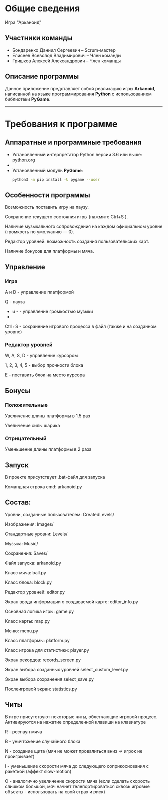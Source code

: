   # Общие сведения
Игра "Арканоид"

##  Участники команды
- Бондаренко Даниил Сергеевич – Scrum-мастер
- Елисеев Всеволод Владимирович – Член команды 
- Гришков Алексей Александрович – Член команды
##  Описание программы  
Данное приложение представляет собой реализацию игры **Arkanoid**, написанной на языке программирования **Python** с использованием библиотеки **PyGame**.

---

#  Требования к программе

##  Аппаратные и программные требования

- Установленный интерпретатор Python версии 3.6 или выше: [python.org](https://www.python.org/ )
- 
- Установленный модуль **PyGame**:  
  ```bash
  python3 -m pip install -U pygame --user

## Особенности программы
Возможность поставить игру на паузу.

Сохранение текущего состояния игры (нажмите Ctrl+S ).

Наличие музыкального сопровождения на каждом официальном уровне (громкость по умолчанию — 0).

Редактор уровней: возможность создания пользовательских карт.

Наличие бонусов для платформы и мяча.

## Управление
### Игра
A и D - управление платформой

Q - пауза

+ и - - управление громкостью музыки
+ 
Ctrl+S - сохранение игрового процесса в файл (также и на созданном уровне)

### Редактор уровней
W, A, S, D - управление курсором

1, 2, 3, 4, 5 - выбор прочности блока

E - поставить блок на место курсора

## Бонусы
### Положительные

Увеличение длины платформы в 1.5 раз

Увеличение силы шарика

### Отрицательный
Уменьшение длины платформы в 2 раза

## Запуск

В проекте присутствует .bat-файл для запуска


Командная строка cmd: arkanoid.py

## Состав:
Уровни, созданные пользователем: CreatedLevels/

Изображения: Images/

Стандартные уровни: Levels/

Музыка: Music/

Сохранения: Saves/

Файл запуска: arkanoid.py

Класс мяча: ball.py

Класс блока: block.py

Редактор уровней: editor.py

Экран ввода информации о создаваемой карте: editor_info.py

Основная логика игры: game.py

Класс карты: map.py

Меню: menu.py

Класс платформы: platform.py

Класс игрока для статистики: player.py

Экран рекордов: records_screen.py

Экран выбора созданных уровней select_custom_level.py

Экран выбора сохранения select_save.py

Послеигровой экран: statistics.py


## Читы
В игре присутствуют некоторые читы, облегчающие игровой процесс. Активируются на нажатие определенной клавиши на клавиатуре


R - респаун мяча

B - уничтожение случайного блока

N - создание щита (мяч не может провалиться вниз => игрок не проигрывает)

I - уменьшение скорости мяча до следующего соприкоснования с ракеткой (эффект slow-motion)

O - аналогично увеличение скорости мяча (если сделать скорость слишком большой, мяч начнет телепортироваться сквозь игровые объекты - использовать на свой страх и риск)

